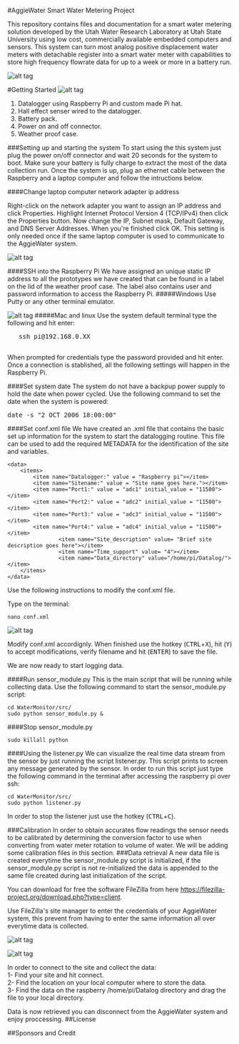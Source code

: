 #AggieWater Smart Water Metering Project

This repository contains files and documentation for a smart water metering solution developed by the Utah Water Research Laboratory at Utah State University using low cost, commercially available embedded computers and sensors. This system can turn most analog positive displacement water meters with detachable register into a smart water meter with capabilities to store high frequency flowrate data for up to a week or more in a battery run. 


![alt tag](https://github.com/UCHIC/WaterMonitor/blob/master/doc/images/AGGIEWATER_SYSTEM_CLOSEUP3.png)
   
#Getting Started
![alt tag](https://github.com/UCHIC/WaterMonitor/blob/master/doc/images/AGGIEWATER_PACK.png)
1. Datalogger using Raspberry Pi and custom made Pi hat.  
2. Hall effect senser wired to the datalogger.  
3. Battery pack.  
4. Power on and off connector.  
5. Weather proof case.

###Setting up and starting the system
To start using the this system just plug the power on/off connector and wait 20 seconds for the system to boot. Make sure your battery is fully charge to extract the most of the data collection run. Once the system is up, plug an ethernet cable between the Raspberry and a laptop computer and follow the intructions below.

####Change laptop computer network adapter ip address

Right-click on the network adapter you want to assign an IP address and click Properties. Highlight Internet Protocol Version 4 (TCP/IPv4) then click the Properties button. Now change the IP, Subnet mask, Default Gateway, and DNS Server Addresses. When you're finished click OK. This setting is only  needed once if the same laptop computer is used to communicate to the AggieWater system.

![alt tag](https://github.com/UCHIC/WaterMonitor/blob/master/doc/images/static_ip.png)

####SSH into the Raspberry Pi
We have assigned an unique static IP address to all the prototypes we have created that can be found in a label on the lid of the weather proof case. The label also contains user and password information to access the Raspberry Pi.
#####Windows
Use Putty or any other terminal emulator.  

![alt tag](https://github.com/UCHIC/WaterMonitor/blob/master/doc/images/putty.png)
#####Mac and linux
Use the system default terminal type the following and hit enter:  

   <pre>
   ssh pi@192.168.0.XX
   </pre>

When prompted for credentials type the password provided and hit enter.  Once a connection is stablished, all the following settings will happen in the Raspberry Pi.

####Set system date
The system do not have a backpup power supply to hold the date when power cycled. Use the following command to set the date when the system is powered:

<pre>
date -s "2 OCT 2006 18:00:00"
</pre>

####Set conf.xml file
We have created an .xml file that contains the basic set up information for the system to start the datalogging routine. This file can be used to add the required METADATA for the identification of the site and variables.
```
<data>
    <items>
        <item name="Datalogger:" value = "Raspberry pi"></item>
        <item name="Sitename:" value = "Site name goes here."></item>
        <item name="Port1:" value = "adc1" initial_value = "11500"></item>
        <item name="Port2:" value = "adc2" initial_value = "11500"></item>
        <item name="Port3:" value = "adc3" initial_value = "11500"></item>
        <item name="Port4:" value = "adc4" initial_value = "11500"></item>
                <item name="Site_description" value= "Brief site description goes here"></item>
                <item name="Time_support" value= "4"></item>
                <item name="Data_directory" value="/home/pi/Datalog/"></item>
    </items>
</data>
```
Use the following instructions to modify the conf.xml file.  

Type on the terminal:
```
nano conf.xml
```
![alt tag](https://github.com/UCHIC/WaterMonitor/blob/master/doc/images/conf.png)

Modify conf.xml accordignly. When finished use the hotkey (<kbd>CTRL</kbd>+<kbd>X</kbd>), hit (<kbd>Y</kbd>) to accept modifications, verify filename and hit (<kbd>ENTER</kbd>) to save the file.

We are now ready to start logging data.

####Run sensor_module.py
This is the main script that will be running while collecting data. Use the following command to start the sensor_module.py script:
```
cd WaterMonitor/src/
sudo python sensor_module.py &
```

####Stop sensor_module.py
```
sudo killall python
```

####Using the listener.py
We can visualize the real time data stream from the sensor by just running the script listener.py. This script prints to screen any message generated by the sensor. In order to run this script just type the following command in the terminal after accessing the raspberry pi over ssh:

```
cd WaterMonitor/src/
sudo python listener.py
```
In order to stop the listener just use the hotkey (<kbd>CTRL</kbd>+<kbd>C</kbd>).

###Calibration
In order to obtain accurates flow readings the sensor needs to be calibrated by determining the conversion factor to use when converting from water meter rotation to volume of water. We will be adding some calibration files in this section.
###Data retrieval
A new data file is created everytime the sensor_module.py script is initialized, if the sensor_module.py script is not re-initialized the data is appended to the same file created during last initialization of the script.  

You can download for free the software FileZilla from here https://filezilla-project.org/download.php?type=client.  

Use FileZilla's site manager to enter the credentials of your AggieWater system, this prevent from having to enter the same information all over everytime data is collected. 

![alt tag](https://github.com/UCHIC/WaterMonitor/blob/master/doc/images/filezilla_site.png)

![alt tag](https://github.com/UCHIC/WaterMonitor/blob/master/doc/images/filezilla_data.png)

In order to connect to the site and collect the data:  
1- Find your site and hit connect.  
2- Find the location on your local computer where to store the data.  
3- Find the data on the raspberry /home/pi/Datalog directory and drag the file to your local directory.   

Data is now retrieved you can disconnect from the AggieWater system and enjoy proccessing.
##License


##Sponsors and Credit



